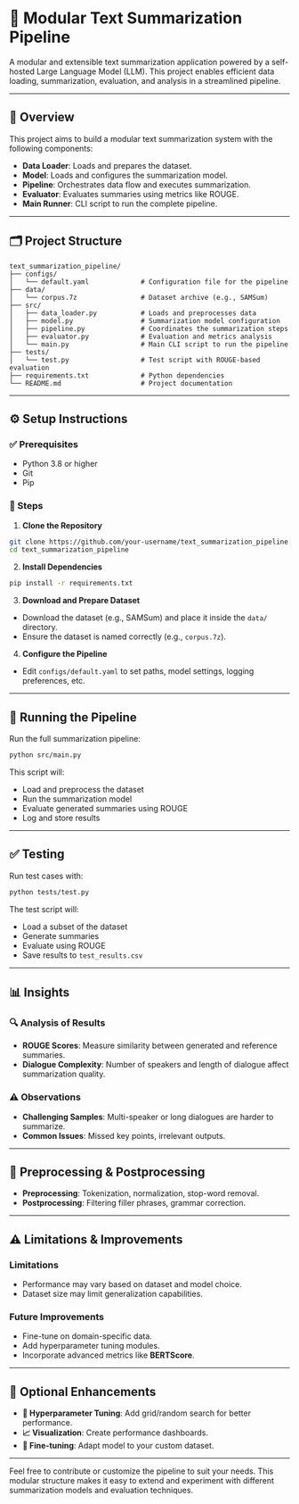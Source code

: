 # 📝 Modular Text Summarization Pipeline

A modular and extensible text summarization application powered by a self-hosted Large Language Model (LLM). This project enables efficient data loading, summarization, evaluation, and analysis in a streamlined pipeline.

---

## 📌 Overview

This project aims to build a modular text summarization system with the following components:

- **Data Loader**: Loads and prepares the dataset.
- **Model**: Loads and configures the summarization model.
- **Pipeline**: Orchestrates data flow and executes summarization.
- **Evaluator**: Evaluates summaries using metrics like ROUGE.
- **Main Runner**: CLI script to run the complete pipeline.

---

## 🗂️ Project Structure

```
text_summarization_pipeline/
├── configs/
│   └── default.yaml             # Configuration file for the pipeline
├── data/
│   └── corpus.7z                # Dataset archive (e.g., SAMSum)
├── src/
│   ├── data_loader.py           # Loads and preprocesses data
│   ├── model.py                 # Summarization model configuration
│   ├── pipeline.py              # Coordinates the summarization steps
│   ├── evaluator.py             # Evaluation and metrics analysis
│   └── main.py                  # Main CLI script to run the pipeline
├── tests/
│   └── test.py                  # Test script with ROUGE-based evaluation
├── requirements.txt             # Python dependencies
└── README.md                    # Project documentation
```

---

## ⚙️ Setup Instructions

### ✅ Prerequisites

- Python 3.8 or higher
- Git
- Pip

### 🧭 Steps

1. **Clone the Repository**

```bash
git clone https://github.com/your-username/text_summarization_pipeline.git
cd text_summarization_pipeline
```

2. **Install Dependencies**

```bash
pip install -r requirements.txt
```

3. **Download and Prepare Dataset**

- Download the dataset (e.g., SAMSum) and place it inside the `data/` directory.
- Ensure the dataset is named correctly (e.g., `corpus.7z`).

4. **Configure the Pipeline**

- Edit `configs/default.yaml` to set paths, model settings, logging preferences, etc.

---

## 🚀 Running the Pipeline

Run the full summarization pipeline:

```bash
python src/main.py
```

This script will:
- Load and preprocess the dataset
- Run the summarization model
- Evaluate generated summaries using ROUGE
- Log and store results

---

## ✅ Testing

Run test cases with:

```bash
python tests/test.py
```

The test script will:
- Load a subset of the dataset
- Generate summaries
- Evaluate using ROUGE
- Save results to `test_results.csv`

---

## 📊 Insights

### 🔍 Analysis of Results

- **ROUGE Scores**: Measure similarity between generated and reference summaries.
- **Dialogue Complexity**: Number of speakers and length of dialogue affect summarization quality.

### ⚠️ Observations

- **Challenging Samples**: Multi-speaker or long dialogues are harder to summarize.
- **Common Issues**: Missed key points, irrelevant outputs.

---

## 🔧 Preprocessing & Postprocessing

- **Preprocessing**: Tokenization, normalization, stop-word removal.
- **Postprocessing**: Filtering filler phrases, grammar correction.

---

## ⚠️ Limitations & Improvements

### Limitations

- Performance may vary based on dataset and model choice.
- Dataset size may limit generalization capabilities.

### Future Improvements

- Fine-tune on domain-specific data.
- Add hyperparameter tuning modules.
- Incorporate advanced metrics like **BERTScore**.

---

## 🌟 Optional Enhancements

- **🔁 Hyperparameter Tuning**: Add grid/random search for better performance.
- **📈 Visualization**: Create performance dashboards.
- **🧠 Fine-tuning**: Adapt model to your custom dataset.

---

Feel free to contribute or customize the pipeline to suit your needs. This modular structure makes it easy to extend and experiment with different summarization models and evaluation techniques.
